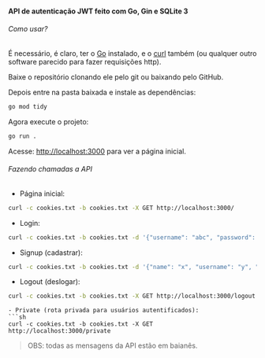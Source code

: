 #### API de autenticação JWT feito com Go, Gin e SQLite 3

###### Como usar?

É necessário, é claro, ter o [Go](https://go.dev/) instalado, e o [curl](https://curl.se/) também (ou qualquer outro software parecido para fazer requisições http).

Baixe o repositório clonando ele pelo git ou baixando pelo GitHub.

Depois entre na pasta baixada e instale as dependências:
```sh
go mod tidy
```

Agora execute o projeto:
```sh
go run .
```

Acesse: [http://localhost:3000](http://localhost:3000) para ver a página inicial.

###### Fazendo chamadas a API

- Página inicial:
```sh
curl -c cookies.txt -b cookies.txt -X GET http://localhost:3000/
```
- Login:
```sh
curl -c cookies.txt -b cookies.txt -d '{"username": "abc", "password": "def"}' -X POST http://localhost:3000/login
```
- Signup (cadastrar):
```sh
curl -c cookies.txt -b cookies.txt -d '{"name": "x", "username": "y", "password": "z"}' -X POST http://localhost:3000/signup
```
- Logout (deslogar):
```sh
curl -c cookies.txt -b cookies.txt -X GET http://localhost:3000/logout
```
```
- Private (rota privada para usuários autentificados):
```sh
curl -c cookies.txt -b cookies.txt -X GET http://localhost:3000/private
```

> OBS: todas as mensagens da API estão em baianês.
